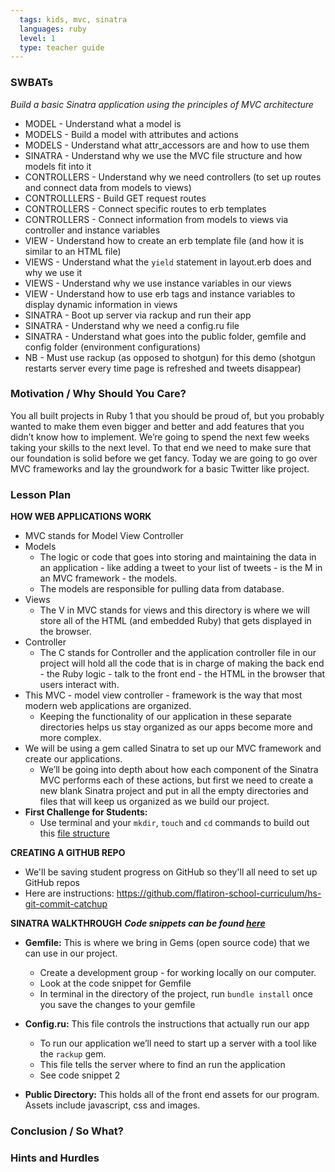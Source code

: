 ```yaml
---
  tags: kids, mvc, sinatra
  languages: ruby
  level: 1
  type: teacher guide
---
```


### SWBATs
*Build a basic Sinatra application using the principles of MVC architecture*

  + MODEL - Understand what a model is
  + MODELS - Build a model with attributes and actions
  + MODELS - Understand what attr_accessors are and how to use them
  + SINATRA - Understand why we use the MVC file structure and how models fit into it
  + CONTROLLERS - Understand why we need controllers (to set up routes and connect data from models to views)
  + CONTROLLLERS - Build GET request routes
  + CONTROLLERS - Connect specific routes to erb templates
  + CONTROLLERS - Connect information from models to views via controller and instance variables
  + VIEW - Understand how to create an erb template file (and how it is similar to an HTML file)
  + VIEWS - Understand what the `yield` statement in layout.erb does and why we use it
  + VIEWS - Understand why we  use instance variables in our views
  + VIEW - Understand how to use erb tags and instance variables to display dynamic information in views
  + SINATRA - Boot up server via rackup and run their app
  + SINATRA - Understand why we need a config.ru file
  + SINATRA - Understand what goes into the public folder, gemfile and config folder (environment configurations)
  + NB - Must use rackup (as opposed to shotgun) for this demo (shotgun restarts server every time page is refreshed and tweets disappear)

### Motivation / Why Should You Care?
You all built projects in Ruby 1 that you should be proud of, but you probably wanted to make them even bigger and better and add features that you didn’t know how to implement. We’re going to spend the next few weeks taking your skills to the next level. To that end we need to make sure that our foundation is solid before we get fancy. Today we are going to go over MVC frameworks and lay the groundwork for a basic Twitter like project.

### Lesson Plan
**HOW WEB APPLICATIONS WORK**
+ MVC stands for Model View Controller
+ Models
  * The logic or code that goes into storing and maintaining the data in an application - like adding a tweet to your list of tweets - is the M in an MVC framework - the models.
  * The models are responsible for pulling data from database.
+ Views
  * The V in MVC stands for views and this directory is where we will store all of the HTML (and embedded Ruby) that gets displayed in the browser.
+ Controller
  * The C stands for Controller and the application controller file in our project will hold all the code that is in charge of making the back end - the Ruby logic - talk to the front end - the HTML in the browser that users interact with.
+ This MVC - model view controller - framework is the way that most modern web applications are organized.
  * Keeping the functionality of our application in these separate directories helps us stay organized as our apps become more and more complex.
+ We will be using a gem called Sinatra to set up our MVC framework and create our applications.
  * We’ll be going into depth about how each component of the Sinatra MVC performs each of these actions, but first we need to create a new blank Sinatra project and put in all the empty directories and files that will keep us organized as we build our project.
+ **First Challenge for Students:**
  * Use terminal and your `mkdir`, `touch` and `cd` commands to build out this [file structure](https://github.com/flatiron-school-curriculum/hs-advanced-ruby-project-setup)

**CREATING A GITHUB REPO**
+ We'll be saving student progress on GitHub so they'll all need to set up GitHub repos
+ Here are instructions: https://github.com/flatiron-school-curriculum/hs-git-commit-catchup

**SINATRA WALKTHROUGH**
***Code snippets can be found [here](https://github.com/flatiron-school-curriculum/hs-week-1-code-snippets)***
+ **Gemfile:** This is where we bring in Gems (open source code) that we can use in our project. 
  * Create a development group - for working locally on our computer.
  * Look at the code snippet for Gemfile
  * In terminal in the directory of the project, run `bundle install` once you save the changes to your gemfile

+ **Config.ru:** This file controls the instructions that actually run our app
  * To run our application we’ll need to start up a server with a tool like the `rackup` gem. 
  * This file tells the server where to find an run the application
  * See code snippet 2

+ **Public Directory:** This holds all of the front end assets for our program. Assets include javascript, css and images. 



### Conclusion / So What?


### Hints and Hurdles

